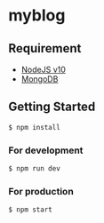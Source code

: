 # myblog

## Requirement

- [NodeJS v10](https://nodejs.org/)
- [MongoDB](https://www.mongodb.com/)

## Getting Started
```bash
$ npm install
```

### For development

```bash
$ npm run dev
```

### For production
```bash
$ npm start
```